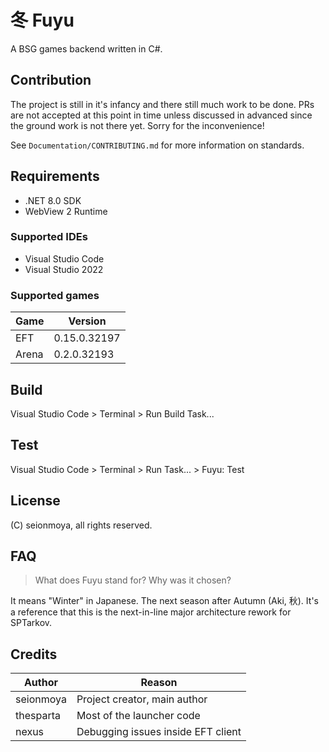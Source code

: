 # 冬 Fuyu

A BSG games backend written in C#.

## Contribution

The project is still in it's infancy and there still much work to be done.
PRs are not accepted at this point in time unless discussed in advanced since
the ground work is not there yet. Sorry for the inconvenience!

See `Documentation/CONTRIBUTING.md` for more information on standards.

## Requirements

- .NET 8.0 SDK
- WebView 2 Runtime

### Supported IDEs

- Visual Studio Code
- Visual Studio 2022

### Supported games

**Game** | **Version**
-------- | ------------
EFT      | 0.15.0.32197
Arena    | 0.2.0.32193

## Build

Visual Studio Code > Terminal > Run Build Task...

## Test

Visual Studio Code > Terminal > Run Task... > Fuyu: Test

## License

(C) seionmoya, all rights reserved.

## FAQ

> What does Fuyu stand for? Why was it chosen?

It means "Winter" in Japanese. The next season after Autumn (Aki, 秋).
It's a reference that this is the next-in-line major architecture rework for
SPTarkov.

## Credits

**Author** | **Reason**
---------- | ----------------------------------
seionmoya  | Project creator, main author
thesparta  | Most of the launcher code
nexus      | Debugging issues inside EFT client
